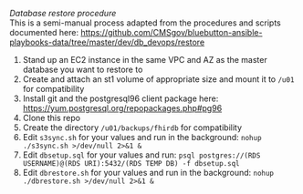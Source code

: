 *Database restore procedure*  
This is a semi-manual process adapted from the procedures and scripts documented here: https://github.com/CMSgov/bluebutton-ansible-playbooks-data/tree/master/dev/db_devops/restore  

1. Stand up an EC2 instance in the same VPC and AZ as the master database you want to restore to
2. Create and attach an st1 volume of appropriate size and mount it to `/u01` for compatibility
3. Install git and the postgresql96 client package here: https://yum.postgresql.org/repopackages.php#pg96
4. Clone this repo
5. Create the directory `/u01/backups/fhirdb` for compatibility
6. Edit `s3sync.sh` for your values and run in the background: `nohup ./s3sync.sh >/dev/null 2>&1 &`
7. Edit `dbsetup.sql` for your values and run: `psql postgres://(RDS USERNAME)@(RDS URI):5432/(RDS TEMP DB) -f dbsetup.sql`
8. Edit `dbrestore.sh` for your values and run in the background: `nohup ./dbrestore.sh >/dev/null 2>&1 &`